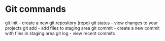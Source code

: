 # Git commands

git init - create a new git repository (repo)
git status - view changes to your projects
git add - add files to staging area
git commit - create a new commit with files in staging area
git log - view recent commits